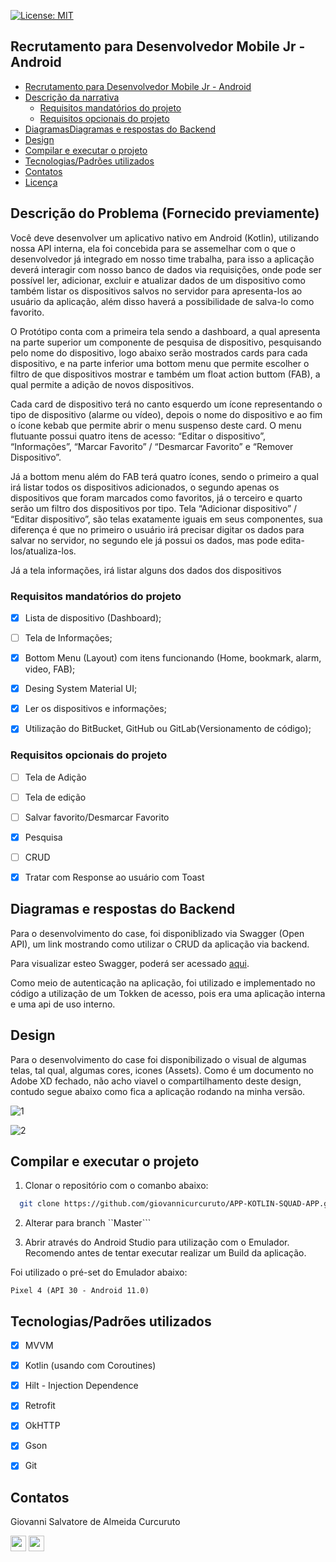 [![License: MIT](https://img.shields.io/badge/License-MIT-yellow.svg)](https://opensource.org/licenses/MIT)
## Recrutamento para Desenvolvedor Mobile Jr - Android

- [Recrutamento para Desenvolvedor Mobile Jr - Android](#recrutamento-para-desenvolvedor-mobile-jr---android)
- [Descrição da narrativa](#descrição-da-narrativa)
  - [Requisitos mandatórios do projeto](#requisitos-mandatórios-do-projeto)
  - [Requisitos opcionais do projeto](#requisitos-opcionais-do-projeto)
- [DiagramasDiagramas e respostas do Backend](#diagramas-e-respostas-do-backend)
- [Design](#design)
- [Compilar e executar o projeto](#compilar-e-executar-o-projeto)
- [Tecnologias/Padrões utilizados](#tecnologiaspadrões-utilizados)
- [Contatos](#contatos)
- [Licença](#licença)

## Descrição do Problema (Fornecido previamente)

Você deve desenvolver um aplicativo nativo em Android (Kotlin), utilizando nossa API interna, ela foi concebida para se assemelhar com o que o desenvolvedor já integrado em nosso time trabalha, para isso a aplicação deverá interagir com nosso banco de dados via requisições, onde pode ser possível ler, adicionar, excluir e atualizar dados de um dispositivo como também listar os dispositivos salvos no servidor para apresenta-los ao usuário da aplicação, além disso haverá a possibilidade de salva-lo como favorito.

O Protótipo conta com a primeira tela sendo a dashboard, a qual apresenta na parte superior um componente de pesquisa de dispositivo, pesquisando pelo nome do dispositivo, logo abaixo serão mostrados cards para cada dispositivo, e na parte inferior uma bottom menu que permite escolher o filtro de que dispositivos mostrar e também um float action buttom (FAB), a qual permite a adição de novos dispositivos.

Cada card de dispositivo terá no canto esquerdo um ícone representando o tipo de dispositivo (alarme ou vídeo), depois o nome do dispositivo e ao fim o ícone kebab que permite abrir o menu suspenso deste card. O menu flutuante possui quatro itens de acesso: “Editar o dispositivo”, “Informações”, “Marcar Favorito” / “Desmarcar Favorito” e “Remover Dispositivo”.

Já a bottom menu além do FAB terá quatro ícones, sendo o primeiro a qual irá listar todos os dispositivos adicionados, o segundo apenas os dispositivos que foram marcados como favoritos, já o terceiro e quarto serão um filtro dos dispositivos por tipo. Tela “Adicionar dispositivo” 
/ “Editar dispositivo”, são telas exatamente iguais em seus componentes, sua diferença é que no primeiro o usuário irá precisar digitar os dados para salvar no servidor, no segundo ele já possui 
os dados, mas pode edita-los/atualiza-los.

Já a tela informações, irá listar alguns dos dados dos dispositivos

### Requisitos mandatórios do projeto

- [x] Lista de dispositivo (Dashboard);
- [ ] Tela de Informações;
- [x] Bottom Menu (Layout) com itens funcionando (Home, bookmark, alarm, video, FAB);
- [x] Desing System Material UI;
- [x] Ler os dispositivos e informações;
- [x] Utilização do BitBucket, GitHub ou GitLab(Versionamento de código);


### Requisitos opcionais do projeto

- [ ] Tela de Adição
- [ ] Tela de edição
- [ ] Salvar favorito/Desmarcar Favorito
- [x] Pesquisa
- [ ] CRUD
- [x] Tratar com Response ao usuário com Toast 


## Diagramas e respostas do Backend

Para o desenvolvimento do case, foi disponiblizado via Swagger (Open API), um link mostrando como utilizar o CRUD da aplicação via backend. 

Para visualizar esteo Swagger, poderá ser acessado [aqui](http://squadapps.ddns-intelbras.com.br:3000/api).

Como meio de autenticação na aplicação, foi utilizado e implementado no código a utilização de um Tokken de acesso, pois era uma aplicação interna e uma api de uso interno.  


## Design

Para o desenvolvimento do case foi disponibilizado o visual de algumas telas, tal qual, algumas cores, icones (Assets). Como é um documento no Adobe XD fechado, não acho viavel o compartilhamento deste design, contudo segue abaixo como fica a aplicação rodando na minha versão. 

![1](https://user-images.githubusercontent.com/11502844/235806104-2bd80e27-3c7d-4585-a81a-044976b240d5.png)

![2](https://user-images.githubusercontent.com/11502844/235806112-ee7cf6f3-30b3-4ae6-8501-ef78d204d76f.png)


## Compilar e executar o projeto

1. Clonar o repositório com o comanbo abaixo:

```bash
  git clone https://github.com/giovannicurcuruto/APP-KOTLIN-SQUAD-APP.git
```

2. Alterar para branch ``Master```

3. Abrir através do Android Studio para utilização com o Emulador. Recomendo antes de tentar executar realizar um Build da aplicação.

Foi utilizado o pré-set do Emulador abaixo: 

````
Pixel 4 (API 30 - Android 11.0)
````

## Tecnologias/Padrões utilizados

- [x] MVVM
- [x] Kotlin (usando com Coroutines)
- [x] Hilt - Injection Dependence
- [x] Retrofit
- [x] OkHTTP
- [x] Gson
- [x] Git


## Contatos
Giovanni Salvatore de Almeida Curcuruto

<a href = "mailto:ggcurcuruto@gmail.com"><img src="https://img.shields.io/badge/Gmail-D14836?style=for-the-badge&logo=gmail&logoColor=white" target="_blank"  height="25"></a>
<a href="https://www.linkedin.com/in/giovanni-curcuruto-b6689596" target="_blank"><img src="https://img.shields.io/badge/-LinkedIn-%230077B5?style=for-the-badge&logo=linkedin&logoColor=white" target="_blank"  height="25"></a>   
</div>    
